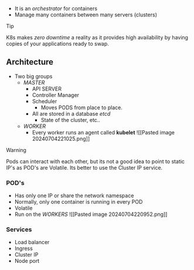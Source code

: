 - It is an *orchestrator* for containers
- Manage many containers between many servers (clusters)
>[!tip] 
>K8s makes *zero downtime* a reality as it provides high availability by having copies of your applications ready to swap.
## Architecture
- Two big groups
	- *MASTER*
		- API SERVER
		- Controller Manager
		- Scheduler
			- Moves PODS from place to place.
		- All are stored in a database *etcd*
			- State of the cluster, etc..
	- *WORKER*
		- Every worker runs an agent called **kubelet**
![[Pasted image 20240704221025.png]]
>[!warning]
>Pods can interact with each other, but its not a good idea to point to static IP's as POD's are Volatile. Its better to use the Cluster IP service.
### POD's
- Has only one IP or share the network namespace
- Normally, only one container is running in every POD
- Volatile
- Run on the *WORKERS*
![[Pasted image 20240704220952.png]]
### Services
- Load balancer
- Ingress
- Cluster IP
- Node port
